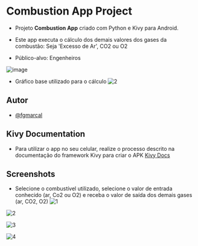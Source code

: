# Combustion App Project

- Projeto **Combustion App** criado com Python e Kivy para Android.

- Este app executa o cálculo dos demais valores dos gases da combustão: Seja 'Excesso de Ar', CO2 ou O2

- Público-alvo: Engenheiros

![image](https://github.com/fgmarcal/app-burn-for-boiler-py/assets/90734397/94a99423-220f-4356-bdcd-57f618299fba)


- Gráfico base utilizado para o cálculo
![2](https://raw.githubusercontent.com/fgmarcal/app-burn-for-boiler-py/develop/app%20play%20store%20assets/grafico.png?token=GHSAT0AAAAAACDGVVWLNLAMLQJW5K6WCYM6ZF3Z5AQ)






## Autor

- [@fgmarcal](https://github.com/fgmarcal)


## Kivy Documentation

- Para utilizar o app no seu celular, realize o processo descrito na documentação do framework Kivy para criar o APK
[Kivy Docs](https://kivy.org/doc/stable/guide/packaging.html)


## Screenshots

- Selecione o combustível utilizado, selecione o valor de entrada conhecido (ar, Co2 ou O2) e receba o valor de saída dos demais gases (ar, CO2, O2)
![1](https://raw.githubusercontent.com/fgmarcal/app-burn-for-boiler-py/develop/app%20play%20store%20assets/10pol-1.png?token=GHSAT0AAAAAACDGVVWLZDCLD2R27GC7OG4QZF3ZYOQ)

![2](https://raw.githubusercontent.com/fgmarcal/app-burn-for-boiler-py/develop/app%20play%20store%20assets/10pol-2.png?token=GHSAT0AAAAAACDGVVWKPHLTNKZO4ZPKIDPUZF3ZZSA)

![3](https://raw.githubusercontent.com/fgmarcal/app-burn-for-boiler-py/develop/app%20play%20store%20assets/10pol-3.png?token=GHSAT0AAAAAACDGVVWLEHEZE4XRMHB73OAGZF3Z3MA)

![4](https://raw.githubusercontent.com/fgmarcal/app-burn-for-boiler-py/develop/app%20play%20store%20assets/10pol-4.png?token=GHSAT0AAAAAACDGVVWKF5IZF533JA7IUO4EZF3Z3VQ)

